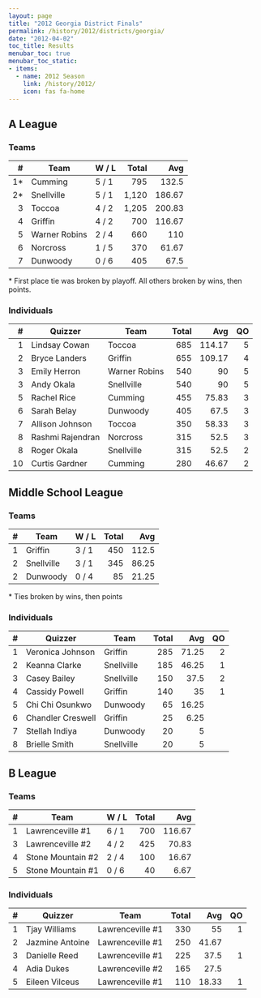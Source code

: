 ```yaml
---
layout: page
title: "2012 Georgia District Finals"
permalink: /history/2012/districts/georgia/
date: "2012-04-02"
toc_title: Results
menubar_toc: true
menubar_toc_static:
- items:
  - name: 2012 Season
    link: /history/2012/
    icon: fas fa-home
---
```


## A League

### Teams

|    # | Team          | W / L | Total |    Avg |
| ---: | ------------- | ----- | ----: | -----: |
|   1* | Cumming       | 5 / 1 |   795 |  132.5 |
|   2* | Snellville    | 5 / 1 | 1,120 | 186.67 |
|    3 | Toccoa        | 4 / 2 | 1,205 | 200.83 |
|    4 | Griffin       | 4 / 2 |   700 | 116.67 |
|    5 | Warner Robins | 2 / 4 |   660 |    110 |
|    6 | Norcross      | 1 / 5 |   370 |  61.67 |
|    7 | Dunwoody      | 0 / 6 |   405 |   67.5 |

\* First place tie was broken by playoff. All others broken by wins, then points.

### Individuals

|    # | Quizzer          | Team          | Total |    Avg |   QO |
| ---: | ---------------- | ------------- | ----: | -----: | ---: |
|    1 | Lindsay Cowan    | Toccoa        |   685 | 114.17 |    5 |
|    2 | Bryce Landers    | Griffin       |   655 | 109.17 |    4 |
|    3 | Emily Herron     | Warner Robins |   540 |     90 |    5 |
|    3 | Andy Okala       | Snellville    |   540 |     90 |    5 |
|    5 | Rachel Rice      | Cumming       |   455 |  75.83 |    3 |
|    6 | Sarah Belay      | Dunwoody      |   405 |   67.5 |    3 |
|    7 | Allison Johnson  | Toccoa        |   350 |  58.33 |    3 |
|    8 | Rashmi Rajendran | Norcross      |   315 |   52.5 |    3 |
|    8 | Roger Okala      | Snellville    |   315 |   52.5 |    2 |
|   10 | Curtis Gardner   | Cumming       |   280 |  46.67 |    2 |

## Middle School League

### Teams

|    # | Team       | W / L | Total |   Avg |
| ---: | ---------- | ----- | ----: | ----: |
|    1 | Griffin    | 3 / 1 |   450 | 112.5 |
|    2 | Snellville | 3 / 1 |   345 | 86.25 |
|    2 | Dunwoody   | 0 / 4 |    85 | 21.25 |

\* Ties broken by wins, then points

### Individuals

|    # | Quizzer           | Team       | Total |   Avg |   QO |
| ---: | ----------------- | ---------- | ----: | ----: | ---: |
|    1 | Veronica Johnson  | Griffin    |   285 | 71.25 |    2 |
|    2 | Keanna Clarke     | Snellville |   185 | 46.25 |    1 |
|    3 | Casey Bailey      | Snellville |   150 |  37.5 |    2 |
|    4 | Cassidy Powell    | Griffin    |   140 |    35 |    1 |
|    5 | Chi Chi Osunkwo   | Dunwoody   |    65 | 16.25 |      |
|    6 | Chandler Creswell | Griffin    |    25 |  6.25 |      |
|    7 | Stellah Indiya    | Dunwoody   |    20 |     5 |      |
|    8 | Brielle Smith     | Snellville |    20 |     5 |      |

## B League

### Teams

|    # | Team              | W / L | Total |    Avg |
| ---: | ----------------- | ----- | ----: | -----: |
|    1 | Lawrenceville #1  | 6 / 1 |   700 | 116.67 |
|    3 | Lawrenceville #2  | 4 / 2 |   425 |  70.83 |
|    4 | Stone Mountain #2 | 2 / 4 |   100 |  16.67 |
|    5 | Stone Mountain #1 | 0 / 6 |    40 |   6.67 |

### Individuals

|    # | Quizzer         | Team             | Total |   Avg |   QO |
| ---: | --------------- | ---------------- | ----: | ----: | ---: |
|    1 | Tjay Williams   | Lawrenceville #1 |   330 |    55 |    1 |
|    2 | Jazmine Antoine | Lawrenceville #1 |   250 | 41.67 |      |
|    3 | Danielle Reed   | Lawrenceville #1 |   225 |  37.5 |    1 |
|    4 | Adia Dukes      | Lawrenceville #2 |   165 |  27.5 |      |
|    5 | Eileen Vilceus  | Lawrenceville #1 |   110 | 18.33 |    1 |
